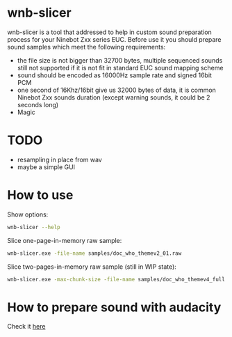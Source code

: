 # wnb-slicer

wnb-slicer is a tool that addressed to help in custom sound preparation process for your Ninebot Zxx series EUC.
Before use it you should prepare sound samples which meet the following requirements:
  - the file size is not bigger than 32700 bytes, multiple sequenced sounds still not supported if it is not fit in standard EUC sound mapping scheme
  - sound should be encoded as 16000Hz sample rate and signed 16bit PCM
  - one second of 16Khz/16bit give us 32000 bytes of data, it is common Ninebot Zxx sounds duration (except warning sounds, it could be 2 seconds long)
  - Magic

# TODO

  - resampling in place from wav
  - maybe a simple GUI

# How to use

Show options:
```sh
wnb-slicer --help
```
Slice one-page-in-memory raw sample:
```sh
wnb-slicer.exe -file-name samples/doc_who_themev2_01.raw
```
Slice two-pages-in-memory raw sample (still in WIP state):
```sh
wnb-slicer.exe -max-chunk-size -file-name samples/doc_who_themev4_full.raw
```

# How to prepare sound with audacity

Check it [here](https://github.com/berghauz/wnb-slicer/wiki/)
